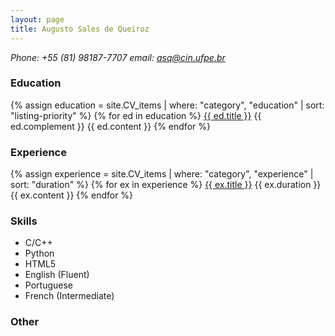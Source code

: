```yaml
---
layout: page
title: Augusto Sales de Queiroz
---
```


<address>
    Phone: +55 (81) 98187-7707
    email: <a href="mailto:asq@cin.ufpe.br">asq@cin.ufpe.br</a>
</address>

<h3>Education</h3>

{% assign education = site.CV_items | where: "category", "education" | sort: "listing-priority" %}
{% for ed in education %}
<u>{{ ed.title }}</u> {{ ed.complement }}
{{ ed.content }}
{% endfor %}
<br>

<h3>Experience</h3>

{% assign experience = site.CV_items | where: "category", "experience" | sort: "duration" %}
{% for ex in experience %}
<u>{{ ex.title }}</u> {{ ex.duration }}
{{ ex.content }}
{% endfor %}
<br>

<h3>Skills</h3>

<ul>
    <li>C/C++</li>
    <li>Python</li>
    <li>HTML5</li>
    <li>English (Fluent)</li>
    <li>Portuguese</li>
    <li>French (Intermediate)</li>
</ul>

<h3>Other</h3>